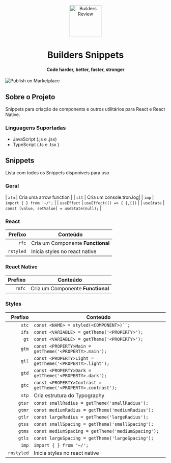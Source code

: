
<p align="center">
  <img src="./icon.png" height="100" width="100" alt="Builders Review" />
</p>

<h1 align="center">Builders Snippets</h1>
<h4 align="center">Code harder, better, faster, stronger</h4>

![Publish on Marketplace](https://github.com/platformbuilders/builders-snippets/workflows/Publish%20on%20Marketplace/badge.svg)


## Sobre o Projeto

Snippets para criação de components e outros utilitários para React e React Native.

### Linguagens Suportadas

- JavaScript (.js e .jsx)
- TypeScript (.ts e .tsx )

## Snippets

Lista com todos os Snippets disponíveis para uso

### Geral
| `afn` | Cria uma arrow function |
| `clt` | Cria um console.tron.log|
| `imp`     | `import { } from '~/';` |
| `useEffect`     | `useEffect(() => { },[])` |
| `useState`     | `const [value, setValue] = useState(null);` |

### React

| Prefixo | Conteúdo                          |
| ------: | --------------------------------- |
|   `rfc` | Cria um Componente **Functional** |
|   `rstyled` | Inicia styles no react native |

### React Native

| Prefixo | Conteúdo                          |
| ------: | --------------------------------- |
| `rnfc` | Cria um Componente **Functional** |

### Styles

|         Prefixo | Conteúdo                                                      |
| --------------: | ------------------------------------------------------------- |
| `stc`  | `const <NAME> = styled(<COMPONENT>)``;`                          |
| `ifs`     | `const <VARIABLE> = getTheme('<PROPERTY>');`                  |
| `gt`      | `const <VARIABLE> = getTheme('<PROPERTY>');`                  |
| `gtm`     | `const <PROPERTY>Main = getTheme('<PROPERTY>.main');`         |
| `gtl`     | `const <PROPERTY>Light = getTheme('<PROPERTY>.light');`       |
| `gtd`     | `const <PROPERTY>Dark = getTheme('<PROPERTY>.dark');`         |
| `gtc`     | `const <PROPERTY>Contrast = getTheme('<PROPERTY>.contrast');` |
| `stp`   | Cria estrutura do Typography |
| `gtsr`     | `const smallRadius = getTheme('smallRadius');` |
| `gtmr`     | `const mediumRadius = getTheme('mediumRadius');` |
| `gtlr`     | `const largeRadius = getTheme('largeRadius');` |
| `gtss`     | `const smallSpacing = getTheme('smallSpacing');` |
| `gtms`     | `const mediumSpacing = getTheme('mediumSpacing');` |
| `gtls`     | `const largeSpacing = getTheme('largeSpacing');` |
| `imp`     | `import { } from '~/';` |
| `rnstyled`     | Inicia styles no react native |